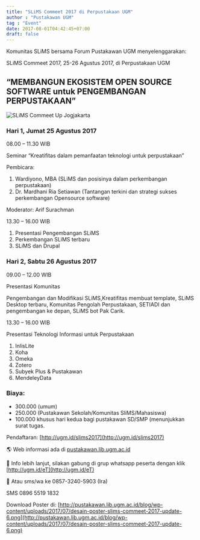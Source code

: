 ```yaml
---
title: "SLiMS Commeet 2017 di Perpustakaan UGM"
author : "Pustakawan UGM"
tag : "Event"
date: 2017-08-01T04:42:45+07:00
draft: false
---
```


Komunitas SLiMS bersama Forum Pustakawan UGM menyelenggarakan:

SLiMS Commeet 2017, 25-26 Agustus 2017, di  Perpustakaan UGM

“MEMBANGUN EKOSISTEM OPEN SOURCE SOFTWARE untuk PENGEMBANGAN PERPUSTAKAAN”
---

![SLiMS Commeet Up Jogjakarta](/assets/desain-poster-slims-commeet-2017-update-6.png)

### Hari 1, Jumat 25 Agustus 2017
08.00 – 11.30 WIB

Seminar “Kreatifitas dalam pemanfaatan teknologi untuk perpustakaan”

Pembicara:

1. Wardiyono, MBA (SLiMS dan posisinya dalam perkembangan perpustakaan)
2. Dr. Mardhani Ria Setiawan (Tantangan terkini dan strategi sukses perkembangan Opensource software)

Moderator: Arif Surachman

13.30 – 16.00 WIB

1. Presentasi Pengembangan SLiMS
2. Perkembangan SLiMS terbaru
3. SLiMS dan Drupal

### Hari 2, Sabtu 26 Agustus 2017
09.00 – 12.00 WIB

Presentasi Komunitas

Pengembangan dan Modifikasi SLiMS,Kreatifitas membuat template,
SLiMS Desktop terbaru, Komunitas Pengolah Perpustakaan,
SETIADI dan pengembangan ke depan, SLiMS bot Pak Carik.

13.30 – 16.00 WIB

Presentasi Teknologi Informasi untuk Perpustakaan

1. InlisLite
2. Koha
3. Omeka
4. Zotero
5. Subyek Plus & Pustakawan
6. MendeleyData

### Biaya:

* 300.000 (umum)
* 250.000 (Pustakawan Sekolah/Komunitas SliMS/Mahasiswa)
* 100.000 khusus hari kedua bagi pustakawan SD/SMP (menunjukkan surat tugas.

Pendaftaran: [http://ugm.id/slims2017](http://ugm.id/slims2017)

🌎 Web informasi ada di [pustakawan.lib.ugm.ac.id](http://pustakawan.lib.ugm.ac.id)

👥 Info lebih lanjut, silakan gabung di grup whatsapp peserta dengan klik [http://ugm.id/eT](http://ugm.id/eT)

💾 Atau sms/wa ke 0857-3240-5903 (Ira)

SMS 0896 5519 1832

 

Download Poster di: [http://pustakawan.lib.ugm.ac.id/blog/wp-content/uploads/2017/07/desain-poster-slims-commeet-2017-update-6.png](http://pustakawan.lib.ugm.ac.id/blog/wp-content/uploads/2017/07/desain-poster-slims-commeet-2017-update-6.png)